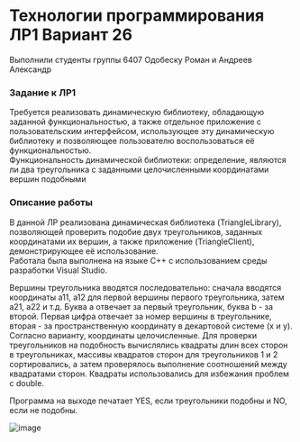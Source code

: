 # Технологии программирования ЛР1 Вариант 26
Выполнили студенты группы 6407 Одобеску Роман и Андреев Александр
### Задание к ЛР1
Требуется реализовать динамическую библиотеку,
обладающую заданной функциональностью, а также отдельное
приложение с пользовательским интерфейсом, использующее эту
динамическую библиотеку и позволяющее пользователю
воспользоваться её функциональностью.  
Функциональность динамической библиотеки: определение, являются ли два треугольника с заданными
целочисленными координатами вершин подобными
### Описание работы
В данной ЛР реализована динамическая библиотека (TriangleLibrary), позволяющей проверить подобие двух треугольников, заданных координатами их вершин, а также приложение (TriangleClient), демонстрирующее её использование.  
Работала была выполнена на языке C++ с использованием среды разработки Visual Studio.

Вершины треугольника вводятся последовательно: сначала вводятся координаты a11, a12 для первой вершины первого треугольника, затем a21, a22 и т.д. Буква а отвечает за первый треугольник, буква b - за второй. Первая цифра отвечает за номер вершины в треугольнике, вторая - за пространственную координату в декартовой системе (x и y). Согласно варианту, координаты целочисленные. Для проверки треугольников на подобность вычислялись квадраты длин всех сторон в треугольниках, массивы квадратов сторон для треугольников 1 и 2 сортировались, а затем проверялось выполнение соотношений между квадратами сторон. Квадраты использовались для избежания проблем с double.

Программа на выходе печатает YES, если треугольники подобны и NO, если не подобны.

![image](https://user-images.githubusercontent.com/60855603/135611080-e7b77d6e-3000-4891-940c-58cd7633bfc8.png)
